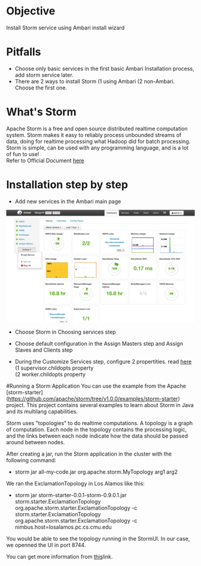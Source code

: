 # Objective
Install Storm service using Ambari install wizard

# Pitfalls
* Choose only basic services in the first basic Ambari Installation process, add storm service later.
* There are 2 ways to install Storm (1 using Ambari (2 non-Ambari. Choose the first one.

# What's Storm
Apache Storm is a free and open source distributed realtime computation system. Storm makes it easy to reliably process unbounded streams of data, doing for realtime processing what Hadoop did for batch processing. Storm is simple, can be used with any programming language, and is a lot of fun to use!<br /> 
Refer to Official Document [here](http://docs.hortonworks.com/HDPDocuments/HDP2/HDP-2.2.9/bk_storm-user-guide/content/ch_using_storm.html)

# Installation step by step
* Add new services in the Ambari main page

![alt text](https://github.com/CleoJiang/CCAssignment/blob/master/WeChat_1458152481.jpeg)

* Choose Storm in Choosing services step

* Choose default configuration in the Assign Masters step and Assign Slaves and Clients step

* During the Customize Services step, configure 2 propertities. read [here]( http://docs.hortonworks.com/HDPDocuments/HDP2/HDP-2.2.9/bk_storm-user-guide/content/storm-install-config.html)<br /> 
(1 supervisor.childopts property<br />
(2 worker.childopts property<br />

#Running a Storm Application
You can use the example from the Apache [storm-starter] (https://github.com/apache/storm/tree/v1.0.0/examples/storm-starter) project. This project contains several examples to learn about Storm in Java and its multilang capabilities. 

Storm uses "topologies" to do realtime computations. A topology is a graph of computation. Each node in the topology contains the processing logic, and the links between each node indicate how the data should be passed around between nodes.

After creating a jar, run the Storm application in the cluster with the following command:</br>
* storm jar all-my-code.jar org.apache.storm.MyTopology arg1 arg2

We ran the ExclamationTopology in Los Alamos like this:

* storm jar storm-starter-0.0.1-storm-0.9.0.1.jar storm.starter.ExclamationTopology org.apache.storm.starter.ExclamationTopology -c storm.starter.ExclamationTopology org.apache.storm.starter.ExclamationTopology -c nimbus.host=losalamos.pc.cs.cmu.edu

You would be able to see the topology running in the StormUI. In our case, we openned the UI in port 8744.

You can get more information from [this](http://storm.apache.org/releases/current/Tutorial.html)link. 

